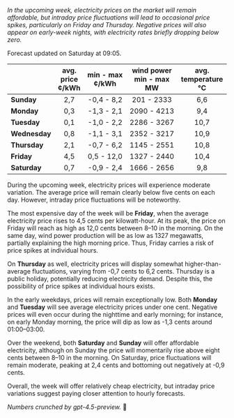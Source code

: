 *In the upcoming week, electricity prices on the market will remain affordable, but intraday price fluctuations will lead to occasional price spikes, particularly on Friday and Thursday. Negative prices will also appear on early-week nights, with electricity rates briefly dropping below zero.*

Forecast updated on Saturday at 09:05.

|              | avg.<br>price<br>¢/kWh | min - max<br>¢/kWh | wind power<br>min - max<br>MW | avg.<br>temperature<br>°C |
|:-------------|:----------------:|:----------------:|:-------------:|:-------------:|
| **Sunday**   |        2,7       |     -0,4 - 8,2     |       201 - 2333       |        6,6        |
| **Monday**   |        0,3       |     -1,3 - 2,1     |      2090 - 4213       |        9,4        |
| **Tuesday**     |        0,1       |     -1,0 - 2,2     |      2286 - 3267       |       10,7        |
| **Wednesday** |        0,8       |     -1,1 - 3,1     |      2352 - 3217       |       10,9        |
| **Thursday**     |        2,1       |     -0,7 - 6,2     |      1145 - 2551       |       10,8        |
| **Friday**   |        4,5       |      0,5 - 12,0    |      1327 - 2440       |       10,4        |
| **Saturday**    |        0,7       |     -0,9 - 2,4     |      1666 - 2656       |        9,8        |

During the upcoming week, electricity prices will experience moderate variation. The average price will remain clearly below five cents on each day. However, intraday price fluctuations will be noteworthy.

The most expensive day of the week will be **Friday**, when the average electricity price rises to 4,5 cents per kilowatt-hour. At its peak, the price on Friday will reach as high as 12,0 cents between 8–10 in the morning. On the same day, wind power production will be as low as 1327 megawatts, partially explaining the high morning price. Thus, Friday carries a risk of price spikes at individual hours.

On **Thursday** as well, electricity prices will display somewhat higher-than-average fluctuations, varying from -0,7 cents to 6,2 cents. Thursday is a public holiday, potentially reducing electricity demand. Despite this, the possibility of price spikes at individual hours exists.

In the early weekdays, prices will remain exceptionally low. Both **Monday** and **Tuesday** will see average electricity prices under one cent. Negative prices will even occur during the nighttime and early morning; for instance, on early Monday morning, the price will dip as low as -1,3 cents around 01:00–03:00.

Over the weekend, both **Saturday** and **Sunday** will offer affordable electricity, although on Sunday the price will momentarily rise above eight cents between 8–10 in the morning. On Saturday, price fluctuations will remain moderate, peaking at 2,4 cents and bottoming out negatively at -0,9 cents.

Overall, the week will offer relatively cheap electricity, but intraday price variations suggest paying closer attention to hourly forecasts.

*Numbers crunched by gpt-4.5-preview.* 🔌
